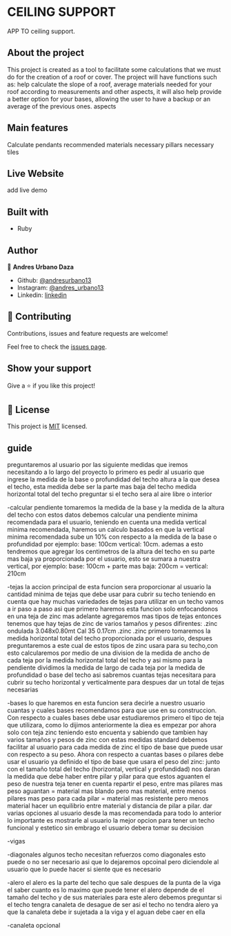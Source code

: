 # CEILING SUPPORT

APP TO ceiling support.  

## About the project 

This project is created as a tool to facilitate some calculations that we must do for the creation of a roof or cover. 
The project will have functions such as: help calculate the slope of a roof, average materials needed for your roof 
according to measurements and other aspects, it will also help provide a better option for your bases, 
allowing the user to have a backup or an average of the previous ones. aspects

## Main features

Calculate pendants
recommended materials
necessary pillars
necessary tiles

## Live Website   

add live demo

## Built with
* Ruby

## Author

👤 **Andres Urbano Daza**

- Github: [@andresurbano13](https://github.com/andresurbano13)
- Instagram: [@andres_urbano13](https://instagram.com/andres_urbano13)
- Linkedin: [linkedin](https://www.linkedin.com/in/)

## 🤝 Contributing

Contributions, issues and feature requests are welcome!

Feel free to check the [issues page](issues/).

## Show your support

Give a ⭐️ if you like this project!

## 📝 License

This project is [MIT](LICENSE) licensed.

## guide

preguntaremos al usuario por las siguiente medidas que iremos necesitando a lo largo del proyecto
lo primero es pedir al usuario que ingrese la medida de la base o profundidad del techo
altura a la que desea el techo, esta medida debe ser la parte mas baja del techo
medida horizontal total del techo 
preguntar si el techo sera al aire libre o interior 

-calcular pendiente
tomaremos la medida de la base y la medida de la altura del techo
con estos datos debemos calcular una pendiente minima recomendada para el usuario, teniendo en cuenta 
una medida vertical minima recomendada, haremos un calculo basados en que la vertical minima recomendada sube un 10% con respecto 
a la medida de la base o profundidad por ejemplo: 
base: 100cm vertical: 10cm. 
ademas a esto tendremos que agregar los centimetros de la altura del techo en su parte mas baja ya 
proporcionada por el usuario, esto se sumara a nuestra vertical, por ejemplo: 
base: 100cm + parte mas baja: 200cm = vertical: 210cm   

-tejas
la accion principal de esta funcion sera proporcionar al usuario la cantidad minima de tejas que debe usar para cubrir su techo
teniendo en cuenta que hay muchas variedades de tejas para utilizar en un techo vamos a ir paso a paso asi que 
primero haremos esta funcion solo enfocandonos en una teja de zinc mas adelante agregaremos mas tipos de tejas
entonces tenemos que hay tejas de zinc de varios tamaños y pesos difirentes:
.zinc ondulada 3.048x0.80mt Cal 35 0.17cm
.zinc
.zinc
primero tomaremos la medida horizontal total del techo proporcionada por el usuario, despues preguntaremos a este 
cual de estos tipos de zinc usara para su techo,con esto calcularemos por medio de una division
de la medida de ancho de cada teja por la medida horizontal total del techo y asi mismo para la pendiente dividimos
la medida de largo de cada teja por la medida de profundidad o base del techo asi sabremos
cuantas tejas necesitara para cubrir su techo horizontal y verticalmente para despues dar un total de tejas necesarias

-bases
lo que haremos en esta funcion sera decirle a nuestro usuario cuantas y cuales bases recomendamos para que use en su construccion.
Con respecto a cuales bases debe usar estudiaremos primero el tipo de teja que utilizara, como lo dijimos anteriormente la diea
es empezar por ahora solo con teja zinc teniendo esto encuenta y sabiendo que tambien hay varios tamaños y pesos de zinc 
con estas medidas standard debemos facilitar al usuario para cada medida de zinc el tipo de base que puede usar con respecto a su peso.
Ahora con respecto a cuantas bases o pilares debe usar el usuario ya definido el tipo de base que usara 
el peso del zinc: junto con el tamaño total del techo (horizontal, vertical y profundidad) nos daran la medida que debe haber entre pilar y pilar para que estos aguanten el peso de nuestra teja
tener en cuenta repartir el peso, entre mas pilares mas peso aguantan = material mas blando pero mas material, entre menos pilares mas
peso para cada pilar = material mas resistente pero menos material hacer un equilibrio entre material y distancia de pilar a pilar.
dar varias opciones al usuario desde la mas recomendada para todo lo anterior lo importante es mostrarle al usuario la mejor opcion
para tener un techo funcional y estetico sin embrago el usuario debera tomar su decision 

-vigas

-diagonales
algunos techo necesitan refuerzos como diagonales esto puede o no ser necesario asi que lo dejaremos opcoinal pero diciendole
al usuario que lo puede hacer si siente que es necesario

-alero
el alero es la parte del techo que sale despues de la punta de la viga el saber cuanto es lo maximo que puede tener el alero depende de el tamaño del techo y de sus materiales 
para este alero debemos preguntar si el techo tengra canaleta de desague de ser asi el techo no tendra alero ya que la canaleta debe ir sujetada a la viga
y el aguan debe caer en ella 

-canaleta
opcional

  

